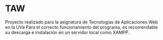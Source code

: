 # TAW
Proyecto realizado para la asignatura de Tecnologías de Aplicaciones Web en la UVa
Para el correcto funcionamiento del programa, es recomendable su descarga e instalación en un servidor local como XAMPP.
